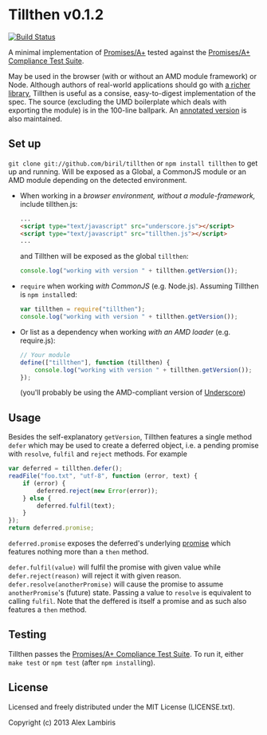 Tillthen v0.1.2
===============

[![Build Status](https://travis-ci.org/biril/tillthen.png)](https://travis-ci.org/biril/tillthen)

A minimal implementation of [Promises/A+](https://github.com/promises-aplus/promises-spec) tested against the
[Promises/A+ Compliance Test Suite](https://github.com/promises-aplus/promises-tests). 

May be used in the browser (with or without an AMD module framework) or Node. Although authors of real-world
applications should go with [a richer library](https://github.com/kriskowal/q), Tillthen is useful as a consise,
easy-to-digest implementation of the spec. The source (excluding the UMD boilerplate which deals with exporting
the module) is in the 100-line ballpark. An [annotated version](http://biril.github.io/tillthen/) is also
maintained.


Set up
------

`git clone git://github.com/biril/tillthen` or `npm install tillthen` to get up and running. Will be
exposed as a Global, a CommonJS module or an AMD module depending on the detected environment.

* When working in a *browser environment, without a module-framework,* include tillthen.js:

    ```html
    ...
    <script type="text/javascript" src="underscore.js"></script>
    <script type="text/javascript" src="tillthen.js"></script>
    ...
    ```

    and Tillthen will be exposed as the global `tillthen`:

    ```javascript
    console.log("working with version " + tillthen.getVersion());
    ```

* `require` when working *with CommonJS* (e.g. Node.js). Assuming Tillthen is `npm install`ed:

    ```javascript
    var tillthen = require("tillthen");
    console.log("working with version " + tillthen.getVersion());
    ```

* Or list as a dependency when working *with an AMD loader* (e.g. require.js):

    ```javascript
    // Your module
    define(["tillthen"], function (tillthen) {
    	console.log("working with version " + tillthen.getVersion());
    });
    ```

    (you'll probably be using the AMD-compliant version of [Underscore](https://github.com/amdjs/underscore))


Usage
-----

Besides the self-explanatory `getVersion`, Tillthen features a single method `defer` which may be used to create a
deferred object, i.e. a pending promise with `resolve`, `fulfil` and `reject` methods. For example

```javascript
var deferred = tillthen.defer();
readFile("foo.txt", "utf-8", function (error, text) {
    if (error) {
        deferred.reject(new Error(error));
    } else {
        deferred.fulfil(text);
    }
});
return deferred.promise;
```

`deferred.promise` exposes the deferred's underlying [promise](https://github.com/promises-aplus/promises-spec) which
features nothing more than a `then` method.

`defer.fulfil(value)` will fulfil the promise with given value while `defer.reject(reason)` will reject it with given
reason. `defer.resolve(anotherPromise)` will cause the promise to assume `anotherPromise`'s (future) state. Passing a
value to `resolve` is equivalent to calling `fulfil`. Note that the deffered is itself a promise and as such also
features a `then` method.


Testing
-------

Tillthen passes the [Promises/A+ Compliance Test Suite](https://github.com/promises-aplus/promises-tests). To run it,
either `make test` or `npm test` (after `npm install`ing).


License
-------

Licensed and freely distributed under the MIT License (LICENSE.txt).

Copyright (c) 2013 Alex Lambiris
